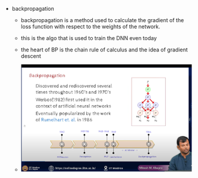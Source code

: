 - backpropagation
    - backpropagation is a method used to calculate the gradient of the loss function with respect to the weights of the network.

    - this is the algo that is used to train the DNN even today

    - the heart of BP is the chain rule of calculus and the idea of gradient descent

    - ![alt text](image-8.png)
